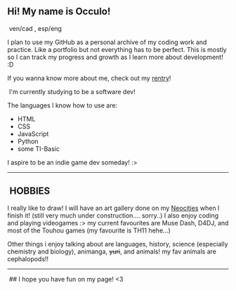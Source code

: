 ## Hi! My name is Occulo!
![]()
ven/cad , esp/eng

I plan to use my GitHub as a personal archive of my coding work and practice. Like a portfolio but not everything has to be perfect. This is mostly so I can track my progress and growth as I learn more about development! :D 

If you wanna know more about me, check out my [rentry](https://rentry.org/visophobia)!

![]() I'm currently studying to be a software dev! ![]()

The languages I know how to use are:
- HTML
- CSS
- JavaScript
- Python
- some TI-Basic

I aspire to be an indie game dev someday! :> 
***
![]() HOBBIES ![]()
---
I really like to draw! I will have an art gallery done on my [Neocities](https://occulophobia.neocities.org) when I finish it! (still very much under construction.... sorry..)
I also enjoy coding and playing videogames :> my current favourites are Muse Dash, D4DJ, and most of the Touhou games (my favourite is TH11 hehe...)

Other things i enjoy talking about are languages, history, science (especially chemistry and biology), animanga, ~~yuri~~, and animals! my fav animals are cephalopods!! 

***
![]() ## I hope you have fun on my page! <3 ![]()
